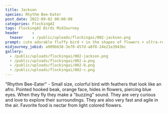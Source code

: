 ```yaml
---
title: Jackson
species: Rhythm Bee-Eater
post_date: 2022-09-02 00:00:00
categories: FlockingAI
tags: FlockingAI Birds MidJourney
header      :
  teaser    : /public/uploads/flockingai/002-jackson.png
prompt: cute adorable fluffy bird + in the shapes of flowers + ultra-realistic, octane render highly detail
midjourney_jobid: a909b638-3e70-457d-a8f8-24e21e3943bc
gallery:   
  - /public/uploads/flockingai/002-jackson.png
  - /public/uploads/flockingai/002-a.png
  - /public/uploads/flockingai/002-b.png
  - /public/uploads/flockingai/002-c.png
---
```


"Rhythm Bee-Eater" - Small size, colorful bird with feathers that look like an afro. Pointed hooked beak, orange face, hides in flowers, piercing blue eyes. When they fly they make a "buzzing" sound. They are very curious and love to explore their surroundings. They are also very fast and agile in the air. Favorite food is nectar from light colored flowers.
